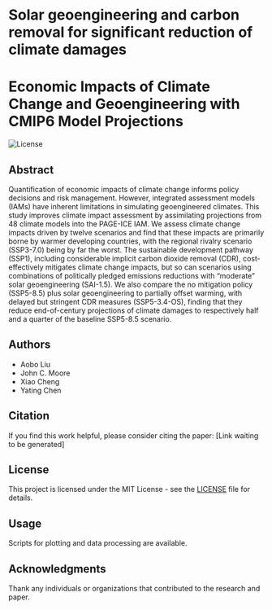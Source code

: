# Solar geoengineering and carbon removal for significant reduction of climate damages
# Economic Impacts of Climate Change and Geoengineering with CMIP6 Model Projections

![License](https://img.shields.io/badge/License-MIT-green)

## Abstract
Quantification of economic impacts of climate change informs policy decisions and risk management. However, integrated assessment models (IAMs) have inherent limitations in simulating geoengineered climates. This study improves climate impact assessment by assimilating projections from 48 climate models into the PAGE-ICE IAM. We assess climate change impacts driven by twelve scenarios and find that these impacts are primarily borne by warmer developing countries, with the regional rivalry scenario (SSP3-7.0) being by far the worst. The sustainable development pathway (SSP1), including considerable implicit carbon dioxide removal (CDR), cost-effectively mitigates climate change impacts, but so can scenarios using combinations of politically pledged emissions reductions with “moderate” solar geoengineering (SAI-1.5). We also compare the no mitigation policy (SSP5-8.5) plus solar geoengineering to partially offset warming, with delayed but stringent CDR measures (SSP5-3.4-OS), finding that they reduce end-of-century projections of climate damages to respectively half and a quarter of the baseline SSP5-8.5 scenario.

## Authors
- Aobo Liu
- John C. Moore
- Xiao Cheng
- Yating Chen

## Citation
If you find this work helpful, please consider citing the paper:
[Link waiting to be generated]

## License
This project is licensed under the MIT License - see the [LICENSE](LICENSE) file for details.

## Usage
 Scripts for plotting and data processing are available.

## Acknowledgments
Thank any individuals or organizations that contributed to the research and paper.
